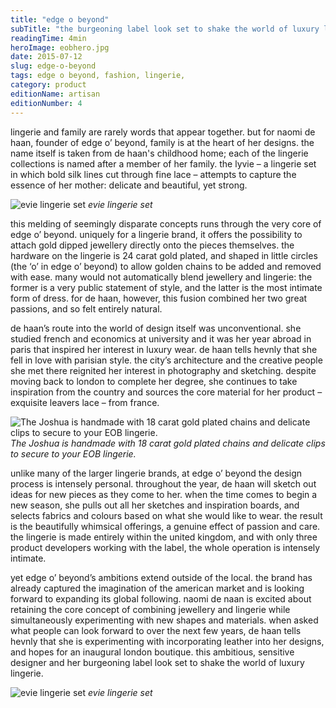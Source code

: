 ```yaml
---
title: "edge o beyond"
subTitle: "the burgeoning label look set to shake the world of luxury lingerie."
readingTime: 4min
heroImage: eobhero.jpg
date: 2015-07-12
slug: edge-o-beyond
tags: edge o beyond, fashion, lingerie,
category: product
editionName: artisan
editionNumber: 4
---
```


lingerie and family are rarely words that appear together. but for naomi de haan, founder of edge o’ beyond, family is at the heart of her designs. the name itself is taken from de haan's childhood home; each of the lingerie collections is named after a member of her family. the lyvie – a lingerie set in which bold silk lines cut through fine lace – attempts to capture the essence of her mother: delicate and beautiful, yet strong.

![evie lingerie set](evie.jpg)
*evie lingerie set*

this melding of seemingly disparate concepts runs through the very core of edge o’ beyond. uniquely for a lingerie brand, it offers the possibility to attach gold dipped jewellery directly onto the pieces themselves. the hardware on the lingerie is 24 carat gold plated, and shaped in little circles (the ‘o’ in edge o’ beyond) to allow golden chains to be added and removed with ease. many would not automatically blend jewellery and lingerie: the former is a very public statement of style, and the latter is the most intimate form of dress. for de haan, however, this fusion combined her two great passions, and so felt entirely natural.

de haan’s route into the world of design itself was unconventional. she studied french and economics at university and it was her year abroad in paris that inspired her interest in luxury wear. de haan tells hevnly that she fell in love with parisian style. the city’s architecture and the creative people she met there reignited her interest in photography and sketching. despite moving back to london to complete her degree, she continues to take inspiration from the country and sources the core material for her product – exquisite leavers lace – from france.

![The Joshua is handmade with 18 carat gold plated chains and delicate clips to secure to your EOB lingerie.](mirror.jpg)
*The Joshua is handmade with 18 carat gold plated chains and delicate clips to secure to your EOB lingerie.*

unlike many of the larger lingerie brands, at edge o’ beyond the design process is intensely personal. throughout the year, de haan will sketch out ideas for new pieces as they come to her. when the time comes to begin a new season, she pulls out all her sketches and inspiration boards, and selects fabrics and colours based on what she would like to wear. the result is the beautifully whimsical offerings, a genuine effect of passion and care. the lingerie is made entirely within the united kingdom, and with only three product developers working with the label, the whole operation is intensely intimate.

yet edge o’ beyond’s ambitions extend outside of the local. the brand has already captured the imagination of the american market and is looking forward to expanding its global following. naomi de naan is excited about retaining the core concept of combining jewellery and lingerie while simultaneously experimenting with new shapes and materials. when asked what people can look forward to over the next few years, de haan tells hevnly that she is experimenting with incorporating leather into her designs, and hopes for an inaugural london boutique. this ambitious, sensitive designer and her burgeoning label look set to shake the world of luxury lingerie.

![evie lingerie set](eobend.jpg)
*evie lingerie set*
